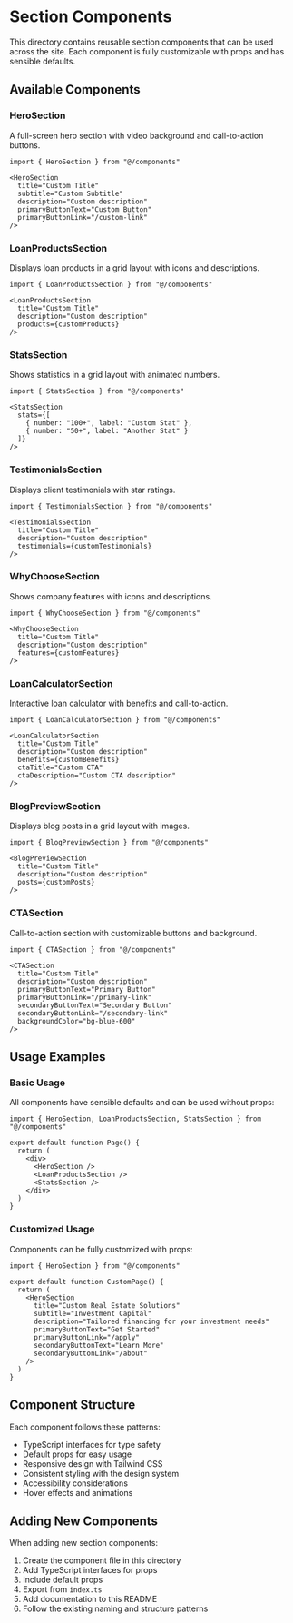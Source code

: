 # Section Components

This directory contains reusable section components that can be used across the site. Each component is fully customizable with props and has sensible defaults.

## Available Components

### HeroSection
A full-screen hero section with video background and call-to-action buttons.

```tsx
import { HeroSection } from "@/components"

<HeroSection 
  title="Custom Title"
  subtitle="Custom Subtitle"
  description="Custom description"
  primaryButtonText="Custom Button"
  primaryButtonLink="/custom-link"
/>
```

### LoanProductsSection
Displays loan products in a grid layout with icons and descriptions.

```tsx
import { LoanProductsSection } from "@/components"

<LoanProductsSection 
  title="Custom Title"
  description="Custom description"
  products={customProducts}
/>
```

### StatsSection
Shows statistics in a grid layout with animated numbers.

```tsx
import { StatsSection } from "@/components"

<StatsSection 
  stats={[
    { number: "100+", label: "Custom Stat" },
    { number: "50+", label: "Another Stat" }
  ]}
/>
```

### TestimonialsSection
Displays client testimonials with star ratings.

```tsx
import { TestimonialsSection } from "@/components"

<TestimonialsSection 
  title="Custom Title"
  description="Custom description"
  testimonials={customTestimonials}
/>
```

### WhyChooseSection
Shows company features with icons and descriptions.

```tsx
import { WhyChooseSection } from "@/components"

<WhyChooseSection 
  title="Custom Title"
  description="Custom description"
  features={customFeatures}
/>
```

### LoanCalculatorSection
Interactive loan calculator with benefits and call-to-action.

```tsx
import { LoanCalculatorSection } from "@/components"

<LoanCalculatorSection 
  title="Custom Title"
  description="Custom description"
  benefits={customBenefits}
  ctaTitle="Custom CTA"
  ctaDescription="Custom CTA description"
/>
```

### BlogPreviewSection
Displays blog posts in a grid layout with images.

```tsx
import { BlogPreviewSection } from "@/components"

<BlogPreviewSection 
  title="Custom Title"
  description="Custom description"
  posts={customPosts}
/>
```

### CTASection
Call-to-action section with customizable buttons and background.

```tsx
import { CTASection } from "@/components"

<CTASection 
  title="Custom Title"
  description="Custom description"
  primaryButtonText="Primary Button"
  primaryButtonLink="/primary-link"
  secondaryButtonText="Secondary Button"
  secondaryButtonLink="/secondary-link"
  backgroundColor="bg-blue-600"
/>
```

## Usage Examples

### Basic Usage
All components have sensible defaults and can be used without props:

```tsx
import { HeroSection, LoanProductsSection, StatsSection } from "@/components"

export default function Page() {
  return (
    <div>
      <HeroSection />
      <LoanProductsSection />
      <StatsSection />
    </div>
  )
}
```

### Customized Usage
Components can be fully customized with props:

```tsx
import { HeroSection } from "@/components"

export default function CustomPage() {
  return (
    <HeroSection 
      title="Custom Real Estate Solutions"
      subtitle="Investment Capital"
      description="Tailored financing for your investment needs"
      primaryButtonText="Get Started"
      primaryButtonLink="/apply"
      secondaryButtonText="Learn More"
      secondaryButtonLink="/about"
    />
  )
}
```

## Component Structure

Each component follows these patterns:
- TypeScript interfaces for type safety
- Default props for easy usage
- Responsive design with Tailwind CSS
- Consistent styling with the design system
- Accessibility considerations
- Hover effects and animations

## Adding New Components

When adding new section components:
1. Create the component file in this directory
2. Add TypeScript interfaces for props
3. Include default props
4. Export from `index.ts`
5. Add documentation to this README
6. Follow the existing naming and structure patterns 